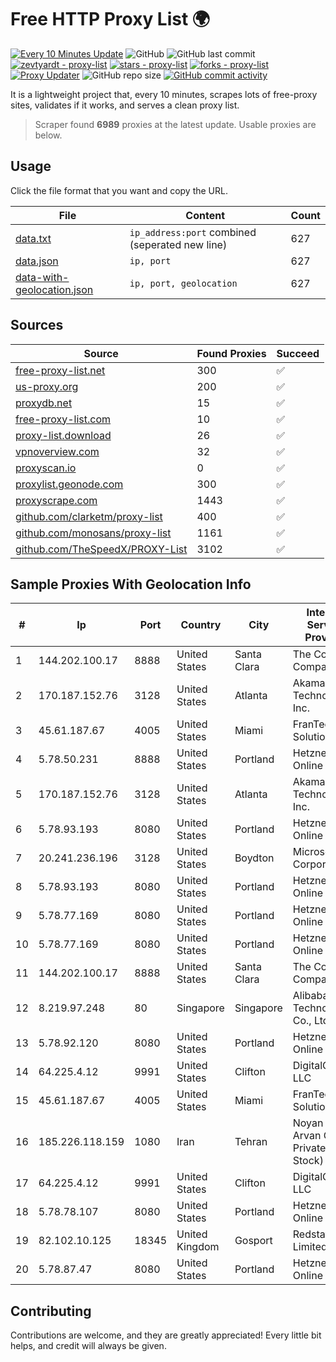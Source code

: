 
# Free HTTP Proxy List 🌍

[![Every 10 Minutes Update](https://github.com/mertguvencli/http-proxy-list/actions/workflows/main.yml/badge.svg?branch=main)](https://github.com/mertguvencli/http-proxy-list/actions/workflows/main.yml)
![GitHub](https://img.shields.io/github/license/mertguvencli/http-proxy-list)
![GitHub last commit](https://img.shields.io/github/last-commit/mertguvencli/http-proxy-list)
[![zevtyardt - proxy-list](https://img.shields.io/static/v1?label=zevtyardt&message=proxy-list&color=blue&logo=github)](https://github.com/zevtyardt/proxy-list "Go to GitHub repo")
[![stars - proxy-list](https://img.shields.io/github/stars/zevtyardt/proxy-list?style=social)](https://github.com/zevtyardt/proxy-list)
[![forks - proxy-list](https://img.shields.io/github/forks/zevtyardt/proxy-list?style=social)](https://github.com/zevtyardt/proxy-list)
[![Proxy Updater](https://github.com/zevtyardt/proxy-list/workflows/Proxy%20Updater/badge.svg)](https://github.com/zevtyardt/proxy-list/actions?query=workflow:"Proxy+Updater")
![GitHub repo size](https://img.shields.io/github/repo-size/zevtyardt/proxy-list)
[![GitHub commit activity](https://img.shields.io/github/commit-activity/m/zevtyardt/proxy-list?logo=commits)](https://github.com/zevtyardt/proxy-list/commits/main)

It is a lightweight project that, every 10 minutes, scrapes lots of free-proxy sites, validates if it works, and serves a clean proxy list.

> Scraper found **6989** proxies at the latest update. Usable proxies are below.

## Usage

Click the file format that you want and copy the URL.

|File|Content|Count|
|----|-------|-----|
|[data.txt](https://raw.githubusercontent.com/mertguvencli/http-proxy-list/main/proxy-list/data.txt)|`ip_address:port` combined (seperated new line)|627|
|[data.json](https://raw.githubusercontent.com/mertguvencli/http-proxy-list/main/proxy-list/data.json)|`ip, port`|627|
|[data-with-geolocation.json](https://raw.githubusercontent.com/mertguvencli/http-proxy-list/main/proxy-list/data-with-geolocation.json)|`ip, port, geolocation`|627|

## Sources

|Source|Found Proxies|Succeed|
|------|-------------|-------|
|[free-proxy-list.net](https://free-proxy-list.net)|300|✅|
|[us-proxy.org](https://www.us-proxy.org)|200|✅|
|[proxydb.net](http://proxydb.net)|15|✅|
|[free-proxy-list.com](https://free-proxy-list.com/?page=&port=&type%5B%5D=http&type%5B%5D=https&up_time=0&search=Search)|10|✅|
|[proxy-list.download](https://www.proxy-list.download/HTTP)|26|✅|
|[vpnoverview.com](https://vpnoverview.com/privacy/anonymous-browsing/free-proxy-servers)|32|✅|
|[proxyscan.io](https://www.proxyscan.io)|0|✅|
|[proxylist.geonode.com](https://proxylist.geonode.com/api/proxy-list?limit=300&page=1&sort_by=lastChecked&sort_type=desc&protocols=http,https)|300|✅|
|[proxyscrape.com](https://api.proxyscrape.com/v2/?request=displayproxies&protocol=http&timeout=10000&country=all&ssl=all&anonymity=all)|1443|✅|
|[github.com/clarketm/proxy-list](https://raw.githubusercontent.com/clarketm/proxy-list/master/proxy-list-raw.txt)|400|✅|
|[github.com/monosans/proxy-list](https://raw.githubusercontent.com/monosans/proxy-list/main/proxies/http.txt)|1161|✅|
|[github.com/TheSpeedX/PROXY-List](https://raw.githubusercontent.com/TheSpeedX/PROXY-List/master/http.txt)|3102|✅|


## Sample Proxies With Geolocation Info

|#|Ip|Port|Country|City|Internet Service Provider|
|-|--|----|-------|----|-------------------------|
|1|144.202.100.17|8888|United States|Santa Clara|The Constant Company|
|2|170.187.152.76|3128|United States|Atlanta|Akamai Technologies, Inc.|
|3|45.61.187.67|4005|United States|Miami|FranTech Solutions|
|4|5.78.50.231|8888|United States|Portland|Hetzner Online GmbH|
|5|170.187.152.76|3128|United States|Atlanta|Akamai Technologies, Inc.|
|6|5.78.93.193|8080|United States|Portland|Hetzner Online GmbH|
|7|20.241.236.196|3128|United States|Boydton|Microsoft Corporation|
|8|5.78.93.193|8080|United States|Portland|Hetzner Online GmbH|
|9|5.78.77.169|8080|United States|Portland|Hetzner Online GmbH|
|10|5.78.77.169|8080|United States|Portland|Hetzner Online GmbH|
|11|144.202.100.17|8888|United States|Santa Clara|The Constant Company|
|12|8.219.97.248|80|Singapore|Singapore|Alibaba (US) Technology Co., Ltd.|
|13|5.78.92.120|8080|United States|Portland|Hetzner Online GmbH|
|14|64.225.4.12|9991|United States|Clifton|DigitalOcean, LLC|
|15|45.61.187.67|4005|United States|Miami|FranTech Solutions|
|16|185.226.118.159|1080|Iran|Tehran|Noyan Abr Arvan Co. ( Private Joint Stock)|
|17|64.225.4.12|9991|United States|Clifton|DigitalOcean, LLC|
|18|5.78.78.107|8080|United States|Portland|Hetzner Online GmbH|
|19|82.102.10.125|18345|United Kingdom|Gosport|Redstation Limited|
|20|5.78.87.47|8080|United States|Portland|Hetzner Online GmbH|



## Contributing

Contributions are welcome, and they are greatly appreciated! Every
little bit helps, and credit will always be given.

